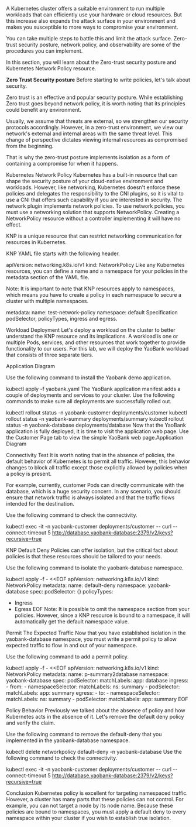 A Kubernetes cluster offers a suitable environment to run multiple workloads that can efficiently use your hardware or cloud resources. But this increase also expands the attack surface in your environment and makes you susceptible to more ways to compromise your environment.

You can take multiple steps to battle this and limit the attack surface. Zero-trust security posture, network policy, and observability are some of the procedures you can implement.

In this section, you will learn about the Zero-trust security posture and Kubernetes Network Policy resource.


**Zero Trust Security posture**
Before starting to write policies, let's talk about security.

Zero trust is an effective and popular security posture. While establishing Zero trust goes beyond network policy, it is worth noting that its principles could benefit any environment.

Usually, we assume that threats are external, so we strengthen our security protocols accordingly. However, in a zero-trust environment, we view our network's external and internal areas with the same threat level. This change of perspective dictates viewing internal resources as compromised from the beginning.

That is why the zero-trust posture implements isolation as a form of containing a compromise for when it happens.


Kubernetes Network Policy
Kubernetes has a built-in resource that can shape the security posture of your cloud-native environment and workloads. However, like networking, Kubernetes doesn't enforce these policies and delegates the responsibility to the CNI plugins, so it is vital to use a CNI that offers such capability if you are interested in security. The network plugin implements network policies. To use network policies, you must use a networking solution that supports NetworkPolicy. Creating a NetworkPolicy resource without a controller implementing it will have no effect.

KNP is a unique resource that can restrict networking communication for resources in Kubernetes.

KNP YAML file starts with the following header.

apiVersion: networking.k8s.io/v1
kind: NetworkPolicy
Like any Kubernetes resources, you can define a name and a namespace for your policies in the metadata section of the YAML file.

Note: It is important to note that KNP resources apply to namespaces, which means you have to create a policy in each namespace to secure a cluster with multiple namespaces.

metadata:
  name: test-network-policy
  namespace: default
Specification podSelector, policyTypes, ingress and egress.


Workload Deployment
Let's deploy a workload on the cluster to better understand the KNP resource and its implications. A workload is one or multiple Pods, services, and other resources that work together to provide functionality to our users. For this lab, we will deploy the YaoBank workload that consists of three separate tiers.

Application Diagram

Use the following command to install the Yaobank demo application.

kubectl apply -f yaobank.yaml
The YaoBank application manifest adds a couple of deployments and services to your cluster. Use the following commands to make sure all deployments are successfully rolled out.

kubectl rollout status -n yaobank-customer deployments/customer
kubectl rollout status -n yaobank-summary deployments/summary
kubectl rollout status -n yaobank-database deployments/database
Now that the YaoBank application is fully deployed, it is time to visit the application web page. Use the Customer Page tab to view the simple YaoBank web page.Application Diagram


Connectivity Test
It is worth noting that in the absence of policies, the default behavior of Kubernetes is to permit all traffic. However, this behavior changes to block all traffic except those explicitly allowed by policies when a policy is present.

For example, currently, customer Pods can directly communicate with the database, which is a huge security concern. In any scenario, you should ensure that network traffic is always isolated and that the traffic flows intended for the destination.

Use the following command to check the connectivity.

kubectl exec -it -n yaobank-customer deployments/customer -- curl --connect-timeout 5 http://database.yaobank-database:2379/v2/keys?recursive=true

KNP Default Deny
Policies can offer isolation, but the critical fact about policies is that these resources should be tailored to your needs.

Use the following command to isolate the yaobank-database namespace.

kubectl apply -f - <<EOF
apiVersion: networking.k8s.io/v1
kind: NetworkPolicy
metadata:
 name: default-deny
 namespace: yaobank-database
spec:
 podSelector: {}
 policyTypes:
 - Ingress
 - Egress
EOF
Note: It is possible to omit the namespace section from your policies. However, since a KNP resource is bound to a namespace, it will automatically get the default namespace value.


Permit The Expected Traffic
Now that you have established isolation in the yaobank-database namespace, you must write a permit policy to allow expected traffic to flow in and out of your namespace.

Use the following command to add a permit policy.

kubectl apply -f - <<EOF
apiVersion: networking.k8s.io/v1
kind: NetworkPolicy
metadata:
  name: p-summary2database
  namespace: yaobank-database
spec:
  podSelector:
    matchLabels:
      app: database
  ingress:
    - from:
      - namespaceSelector:
          matchLabels:
            ns: summary
      - podSelector:
          matchLabels:
            app: summary
  egress:
    - to:
      - namespaceSelector:
          matchLabels:
            ns: summary
      - podSelector:
          matchLabels:
            app: summary
EOF

Policy Behavior
Previously we talked about the absence of policy and how Kubernetes acts in the absence of it. Let's remove the default deny policy and verify the claim.

Use the following command to remove the default-deny that you implemented in the yaobank-database namespace.

kubectl delete networkpolicy default-deny -n yaobank-database
Use the following command to check the connectivity.

kubectl exec -it -n yaobank-customer deployments/customer -- curl --connect-timeout 5 http://database.yaobank-database:2379/v2/keys?recursive=true

Conclusion
Kubernetes policy is excellent for targeting namespaced traffic. However, a cluster has many parts that these policies can not control. For example, you can not target a node by its node name. Because these policies are bound to namespaces, you must apply a default deny to every namespace within your cluster if you wish to establish true isolation.